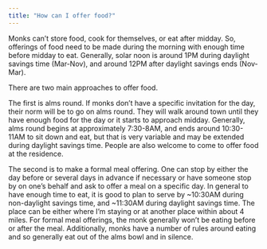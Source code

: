 ```yaml
---
title: "How can I offer food?"
---
```


Monks can’t store food, cook for themselves, or eat after midday. So, offerings of food need to be made during the morning with enough time before midday to eat. Generally, solar noon is around 1PM during daylight savings time (Mar-Nov), and around 12PM after daylight savings ends (Nov-Mar).

There are two main approaches to offer food.

The first is alms round. If monks don’t have a specific invitation for the day, their norm will be to go on alms round. They will walk around town until they have enough food for the day or it starts to approach midday. Generally, alms round begins at approximately 7:30-8AM, and ends around 10:30-11AM to sit down and eat, but that is very variable and may be extended during daylight savings time. People are also welcome to come to offer food at the residence.

The second is to make a formal meal offering. One can stop by either the day before or several days in advance if necessary or have someone stop by on one’s behalf and ask to offer a meal on a specific day. In general to have enough time to eat, it is good to plan to serve by ~10:30AM during non-daylight savings time, and ~11:30AM during daylight savings time. The place can be either where I’m staying or at another place within about 4 miles. For formal meal offerings, the monk generally won’t be eating before or after the meal. Additionally, monks have a number of rules around eating and so generally eat out of the alms bowl and in silence.
